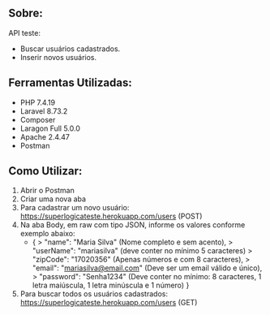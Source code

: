 ## Sobre:

API teste:
- Buscar usuários cadastrados.
- Inserir novos usuários.

## Ferramentas Utilizadas:

- PHP 7.4.19 
- Laravel 8.73.2
- Composer
- Laragon Full 5.0.0
- Apache 2.4.47
- Postman


## Como Utilizar:

01. Abrir o Postman
02. Criar uma nova aba 
03. Para cadastrar um novo usuário: https://superlogicateste.herokuapp.com/users (POST)
04. Na aba Body, em raw com tipo JSON, informe os valores conforme exemplo abaixo:
    -   {
            > "name": "Maria Silva"    (Nome completo e sem acento),
            > "userName": "mariasilva" (deve conter no mínimo 5 caracteres)
            > "zipCode": "17020356"    (Apenas números e com 8 caracteres),
            > "email": "mariasilva@email.com" (Deve ser um email válido e único),
            > "password": "Senha1234" (Deve conter no mínimo: 8 caracteres, 1 letra maiúscula, 1 letra minúscula e 1 número)
        }
05. Para buscar todos os usuários cadastrados: https://superlogicateste.herokuapp.com/users (GET)
